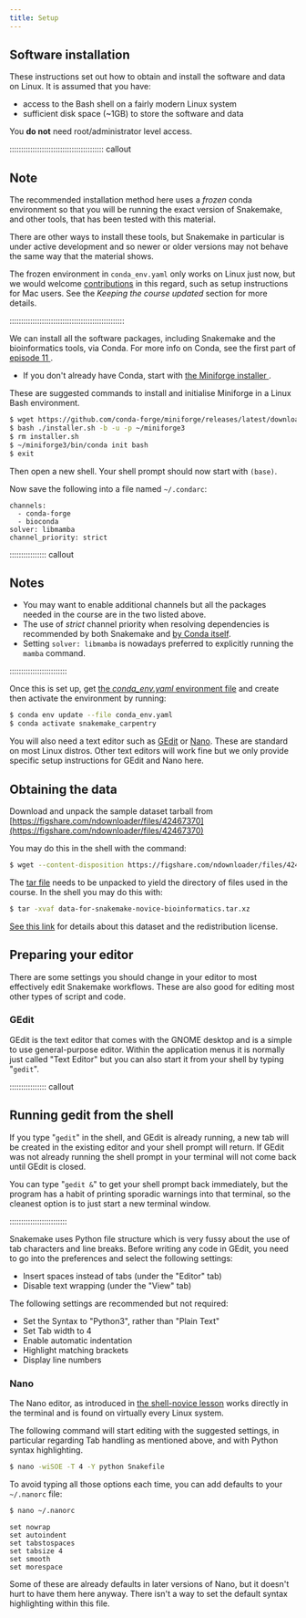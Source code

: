 ```yaml
---
title: Setup
---
```


## Software installation

These instructions set out how to obtain and install the software and data on Linux. It is
assumed that you have:

- access to the Bash shell on a fairly modern Linux system
- sufficient disk space (~1GB) to store the software and data

You **do not** need root/administrator level access.

:::::::::::::::::::::::::::::::::::::::::  callout

## Note

The recommended installation method here uses a *frozen* conda environment so that you will be
running the exact version of Snakemake, and other tools, that has been tested with this material.

There are other ways to install these tools, but Snakemake in particular is under active
development and so newer or older versions may not behave the same way that the material shows.

The frozen environment in `conda_env.yaml` only works on Linux just now, but we would welcome
[contributions](https://github.com/carpentries-incubator/snakemake-novice-bioinformatics/blob/gh-pages/CONTRIBUTING.md)
in this regard, such as setup instructions for Mac users. See the *Keeping the course updated*
section for more details.

::::::::::::::::::::::::::::::::::::::::::::::::::

We can install all the software packages, including Snakemake and the bioinformatics tools, via
Conda. For more info on Conda, see the first part of [episode 11
](episodes/11-conda_integration.md).

- If you don't already have Conda, start with [the Miniforge installer
  ](https://github.com/conda-forge/miniforge).

These are suggested commands to install and initialise Miniforge in a Linux Bash environment.

```bash
$ wget https://github.com/conda-forge/miniforge/releases/latest/download/Miniforge3-Linux-x86_64.sh -O installer.sh
$ bash ./installer.sh -b -u -p ~/miniforge3
$ rm installer.sh
$ ~/miniforge3/bin/conda init bash
$ exit
```

Then open a new shell. Your shell prompt should now start with `(base)`.

Now save the following into a file named `~/.condarc`:

```source
channels:
  - conda-forge
  - bioconda
solver: libmamba
channel_priority: strict
```

:::::::::::::::: callout

## Notes

- You may want to enable additional channels but all the packages needed in the course are in
  the two listed above.
- The use of *strict* channel priority when resolving dependencies is
  recommended by both Snakemake and [by Conda itself](
  https://conda.io/projects/conda/en/latest/user-guide/tasks/manage-channels.html#strict).
- Setting `solver: libmamba` is nowadays preferred to explicitly running the `mamba` command.

:::::::::::::::::::::::::

Once this is set up, get [the *conda\_env.yaml* environment file](files/conda_env.yaml) and
create then activate the environment by running:

```bash
$ conda env update --file conda_env.yaml
$ conda activate snakemake_carpentry
```

You will also need a text editor such as [GEdit](https://help.gnome.org/users/gedit/stable/)
or [Nano](https://www.nano-editor.org/). These are standard on most Linux distros. Other text
editors will work fine but we only provide specific setup instructions for GEdit and Nano here.

## Obtaining the data

Download and unpack the sample dataset tarball from
[https://figshare.com/ndownloader/files/42467370](https://figshare.com/ndownloader/files/42467370)

You may do this in the shell with the command:

```bash
$ wget --content-disposition https://figshare.com/ndownloader/files/42467370
```

The [tar file](https://www.gnu.org/software/tar/manual/html_node/Tutorial.html)
needs to be unpacked to yield the directory of files used in the course. In the shell you may
do this with:

```bash
$ tar -xvaf data-for-snakemake-novice-bioinformatics.tar.xz
```

[See this link](https://figshare.com/articles/dataset/data-for-snakemake-novice-bioinformatics_tar_xz/19733338/1)
for details about this dataset and the redistribution license.

## Preparing your editor

There are some settings you should change in your editor to most effectively edit Snakemake
workflows. These are also good for editing most other types of script and code.

### GEdit

GEdit is the text editor that comes with the GNOME desktop and is a simple to use general-purpose
editor. Within the application menus it is normally just called "Text Editor" but you can also
start it from your shell by typing "`gedit`".

:::::::::::::::: callout

## Running gedit from the shell

If you type "`gedit`" in the shell, and GEdit is already running, a new tab will be created
in the existing editor and your shell prompt will return. If GEdit was not already running the
shell prompt in your terminal will not come back until GEdit is closed.

You can type "`gedit &`" to
get your shell prompt back immediately, but the program has a habit of printing sporadic warnings
into that terminal, so the cleanest option is to just start a new terminal window.

:::::::::::::::::::::::::

Snakemake uses Python file structure which is very fussy about the use of tab characters and line
breaks. Before writing any code in GEdit, you need to go into the preferences and select the
following settings:

- Insert spaces instead of tabs (under the "Editor" tab)
- Disable text wrapping (under the "View" tab)

The following settings are recommended but not required:

- Set the Syntax to "Python3", rather than "Plain Text"
- Set Tab width to 4
- Enable automatic indentation
- Highlight matching brackets
- Display line numbers

### Nano

The Nano editor, as introduced in [the shell-novice lesson](
https://swcarpentry.github.io/shell-novice/06-script.html) works directly in the terminal and
is found on virtually every Linux system.

The following command will start editing with the suggested settings, in particular regarding Tab
handling as mentioned above, and with Python syntax highlighting.

```bash
$ nano -wiSOE -T 4 -Y python Snakefile
```

To avoid typing all those options each time, you can add defaults to your `~/.nanorc` file:

```bash
$ nano ~/.nanorc
```

```source
set nowrap
set autoindent
set tabstospaces
set tabsize 4
set smooth
set morespace
```

Some of these are already defaults in later versions of Nano, but it doesn't hurt to have them
here anyway. There isn't a way to set the default syntax highlighting within this file.

